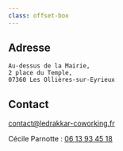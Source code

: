 ```yaml
---
class: offset-box
---
```



## Adresse

```
Au-dessus de la Mairie,
2 place du Temple,
07360 Les Ollières-sur-Eyrieux
```

## Contact

[contact@ledrakkar-coworking.fr](mailto:contact@ledrakkar-coworking.fr)

Cécile Parnotte : [06 13 93 45 18](tel:+33613934518)
